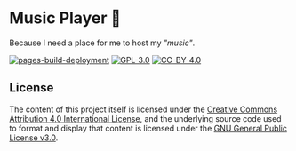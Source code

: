 # Music Player 🎵
Because I need a place for me to host my *"music"*.

[![pages-build-deployment](https://github.com/pigupp/music/actions/workflows/pages/pages-build-deployment/badge.svg)](https://github.com/pigupp/music/actions/workflows/pages/pages-build-deployment)
[![GPL-3.0](https://img.shields.io/github/license/pigupp/music)](LICENSE.md)
[![CC-BY-4.0](https://img.shields.io/badge/content%20license-CC--BY--4.0-orange)](http://creativecommons.org/licenses/by/4.0/)


## License

The content of this project itself is licensed under the [Creative Commons Attribution 4.0 International License](http://creativecommons.org/licenses/by/4.0/), and the underlying source code used to format and display that content is licensed under the [GNU General Public License v3.0](LICENSE.md).  
